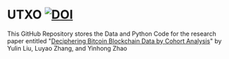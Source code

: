 # UTXO [![DOI](https://zenodo.org/badge/359854756.svg)](https://zenodo.org/badge/latestdoi/359854756)
This GitHub Repository stores the Data and Python Code for the research paper entitled "[Deciphering Bitcoin Blockchain Data by Cohort Analysis](https://arxiv.org/abs/2103.00173)" by Yulin Liu, Luyao Zhang, and Yinhong Zhao
